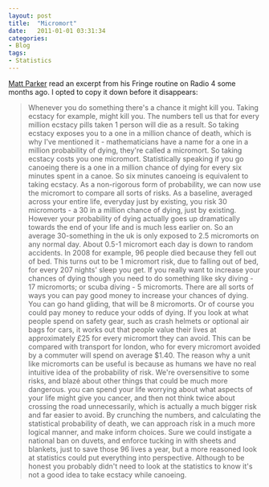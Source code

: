 ```yaml
---
layout: post
title:  "Micromort"
date:   2011-01-01 03:31:34
categories: 
- Blog
tags: 
- Statistics 
---
```



[Matt Parker](http://www.standupmaths.com/) read an excerpt from his Fringe routine on Radio 4 some months ago. I opted to copy it down before it disappears:

<!--more-->

> Whenever you do something there's a chance it might kill you. Taking ecstacy for example, might kill you. The numbers tell us that for every million ecstacy pills taken 1 person will die as a result. So taking ecstacy exposes you to a one in a million chance of death, which is why I've mentioned it - mathematicians have a name for a one in a million probability of dying, they're called a micromort. So taking ecstacy costs you one micromort. Statistically speaking if you go canoeing there is a one in a million chance of dying for every six minutes spent in a canoe. So six minutes canoeing is equivalent to taking ecstacy. As a non-rigorous form of probability, we can now use the micromort to compare all sorts of risks. As a baseline, averaged across your entire life, everyday just by existing, you risk 30 micromorts - a 30 in a million chance of dying, just by existing. However your probability of dying actually goes up dramatically towards the end of your life and is much less earlier on. So an average 30-something in the uk is only exposed to 2.5 micromorts on any normal day. About 0.5-1 micromort each day is down to random accidents. In 2008 for example, 96 people died because they fell out of bed. This turns out to be 1 micromort risk, due to falling out of bed, for every 207 nights' sleep you get. If you really want to increase your chances of dying though you need to do something like sky diving - 17 micromorts; or scuba diving - 5 micromorts. There are all sorts of ways you can pay good money to increase your chances of dying. You can go hand gliding, that will be 8 micromorts. Or of course you could pay money to reduce your odds of dying. If you look at what people spend on safety gear, such as crash helmets or optional air bags for cars, it works out that people value their lives at approximately £25 for every micromort they can avoid. This can be compared with transport for london, who for every micromort avoided by a commuter will spend on average $1.40. The reason why a unit like micromorts can be useful is because as humans we have no real intuitive idea of the probability of risk. We're oversensitive to some risks, and blazé about other things that could be much more dangerous. you can spend your life worrying about what aspects of your life might give you cancer, and then not think twice about crossing the road unnecessarily, which is actually a much bigger risk and far easier to avoid. By crunching the numbers, and calculating the statistical probability of death, we can approach risk in a much more logical manner, and make inform choices. Sure we could instigate a national ban on duvets, and enforce tucking in with sheets and blankets, just to save those 96 lives a year, but a more reasoned look at statistics could put everything into perspective. Although to be honest you probably didn't need to look at the statistics to know it's not a good idea to take ecstacy while canoeing.